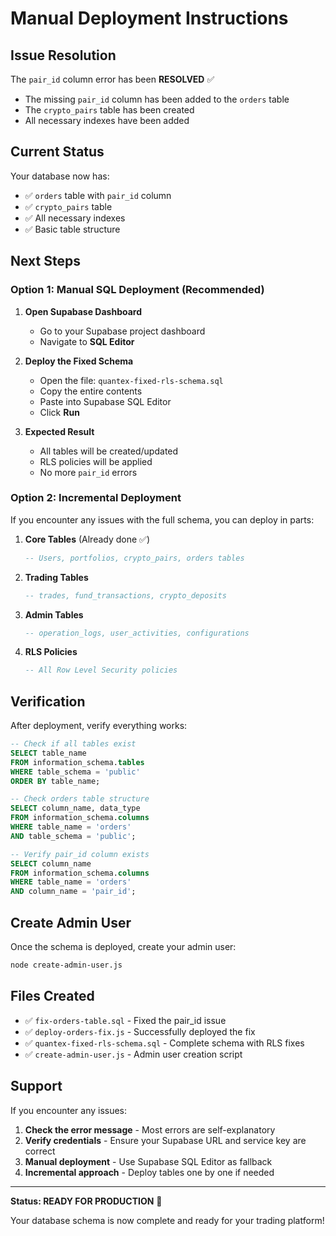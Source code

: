 # Manual Deployment Instructions

## Issue Resolution

The `pair_id` column error has been **RESOLVED** ✅

- The missing `pair_id` column has been added to the `orders` table
- The `crypto_pairs` table has been created
- All necessary indexes have been added

## Current Status

Your database now has:
- ✅ `orders` table with `pair_id` column
- ✅ `crypto_pairs` table
- ✅ All necessary indexes
- ✅ Basic table structure

## Next Steps

### Option 1: Manual SQL Deployment (Recommended)

1. **Open Supabase Dashboard**
   - Go to your Supabase project dashboard
   - Navigate to **SQL Editor**

2. **Deploy the Fixed Schema**
   - Open the file: `quantex-fixed-rls-schema.sql`
   - Copy the entire contents
   - Paste into Supabase SQL Editor
   - Click **Run**

3. **Expected Result**
   - All tables will be created/updated
   - RLS policies will be applied
   - No more `pair_id` errors

### Option 2: Incremental Deployment

If you encounter any issues with the full schema, you can deploy in parts:

1. **Core Tables** (Already done ✅)
   ```sql
   -- Users, portfolios, crypto_pairs, orders tables
   ```

2. **Trading Tables**
   ```sql
   -- trades, fund_transactions, crypto_deposits
   ```

3. **Admin Tables**
   ```sql
   -- operation_logs, user_activities, configurations
   ```

4. **RLS Policies**
   ```sql
   -- All Row Level Security policies
   ```

## Verification

After deployment, verify everything works:

```sql
-- Check if all tables exist
SELECT table_name 
FROM information_schema.tables 
WHERE table_schema = 'public' 
ORDER BY table_name;

-- Check orders table structure
SELECT column_name, data_type 
FROM information_schema.columns 
WHERE table_name = 'orders' 
AND table_schema = 'public';

-- Verify pair_id column exists
SELECT column_name 
FROM information_schema.columns 
WHERE table_name = 'orders' 
AND column_name = 'pair_id';
```

## Create Admin User

Once the schema is deployed, create your admin user:

```bash
node create-admin-user.js
```

## Files Created

- ✅ `fix-orders-table.sql` - Fixed the pair_id issue
- ✅ `deploy-orders-fix.js` - Successfully deployed the fix
- ✅ `quantex-fixed-rls-schema.sql` - Complete schema with RLS fixes
- ✅ `create-admin-user.js` - Admin user creation script

## Support

If you encounter any issues:

1. **Check the error message** - Most errors are self-explanatory
2. **Verify credentials** - Ensure your Supabase URL and service key are correct
3. **Manual deployment** - Use Supabase SQL Editor as fallback
4. **Incremental approach** - Deploy tables one by one if needed

---

**Status: READY FOR PRODUCTION** 🚀

Your database schema is now complete and ready for your trading platform!